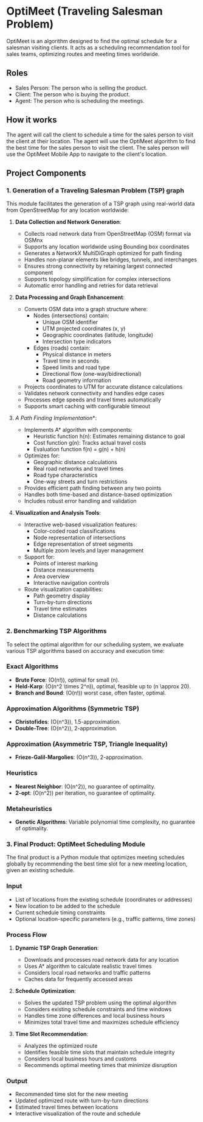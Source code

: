 # OptiMeet (Traveling Salesman Problem)

OptiMeet is an algorithm designed to find the optimal schedule for a salesman visiting clients. It acts as a scheduling recommendation tool for sales teams, optimizing routes and meeting times worldwide.

## Roles

- Sales Person: The person who is selling the product.
- Client: The person who is buying the product.
- Agent: The person who is scheduling the meetings.

## How it works

The agent will call the client to schedule a time for the sales person to visit the client at their location.
The agent will use the OptiMeet algorithm to find the best time for the sales person to visit the client.
The sales person will use the OptiMeet Mobile App to navigate to the client's location.

## Project Components

### 1. Generation of a Traveling Salesman Problem (TSP) graph

This module facilitates the generation of a TSP graph using real-world data from OpenStreetMap for any location worldwide:

1. **Data Collection and Network Generation**:
   - Collects road network data from OpenStreetMap (OSM) format via OSMnx
   - Supports any location worldwide using Bounding box coordinates
   - Generates a NetworkX MultiDiGraph optimized for path finding
   - Handles non-planar elements like bridges, tunnels, and interchanges
   - Ensures strong connectivity by retaining largest connected component
   - Supports topology simplification for complex intersections
   - Automatic error handling and retries for data retrieval

2. **Data Processing and Graph Enhancement**:
   - Converts OSM data into a graph structure where:
     - Nodes (intersections) contain:
       - Unique OSM identifier
       - UTM projected coordinates (x, y)
       - Geographic coordinates (latitude, longitude)
       - Intersection type indicators
     - Edges (roads) contain:
       - Physical distance in meters
       - Travel time in seconds
       - Speed limits and road type
       - Directional flow (one-way/bidirectional)
       - Road geometry information
   - Projects coordinates to UTM for accurate distance calculations
   - Validates network connectivity and handles edge cases
   - Processes edge speeds and travel times automatically
   - Supports smart caching with configurable timeout

3. **A* Path Finding Implementation**:
   - Implements A* algorithm with components:
     - Heuristic function h(n): Estimates remaining distance to goal
     - Cost function g(n): Tracks actual travel costs
     - Evaluation function f(n) = g(n) + h(n)
   - Optimizes for:
     - Geographic distance calculations
     - Real road networks and travel times
     - Road type characteristics
     - One-way streets and turn restrictions
   - Provides efficient path finding between any two points
   - Handles both time-based and distance-based optimization
   - Includes robust error handling and validation

4. **Visualization and Analysis Tools**:
   - Interactive web-based visualization features:
     - Color-coded road classifications
     - Node representation of intersections
     - Edge representation of street segments
     - Multiple zoom levels and layer management
   - Support for:
     - Points of interest marking
     - Distance measurements
     - Area overview
     - Interactive navigation controls
   - Route visualization capabilities:
     - Path geometry display
     - Turn-by-turn directions
     - Travel time estimates
     - Distance calculations

### 2. Benchmarking TSP Algorithms

To select the optimal algorithm for our scheduling system, we evaluate various TSP algorithms based on accuracy and execution time:

### Exact Algorithms

- **Brute Force**: \(O(n!)\), optimal for small \(n\).
- **Held-Karp**: \(O(n^2 \times 2^n)\), optimal, feasible up to \(n \approx 20\).
- **Branch and Bound**: \(O(n!)\) worst case, often faster, optimal.

### Approximation Algorithms (Symmetric TSP)

- **Christofides**: \(O(n^3)\), 1.5-approximation.
- **Double-Tree**: \(O(n^2)\), 2-approximation.

### Approximation (Asymmetric TSP, Triangle Inequality)

- **Frieze-Galil-Margolies**: \(O(n^3)\), 2-approximation.

### Heuristics

- **Nearest Neighbor**: \(O(n^2)\), no guarantee of optimality.
- **2-opt**: \(O(n^2)\) per iteration, no guarantee of optimality.

### Metaheuristics

- **Genetic Algorithms**: Variable polynomial time complexity, no guarantee of optimality.

### 3. Final Product: OptiMeet Scheduling Module

The final product is a Python module that optimizes meeting schedules globally by recommending the best time slot for a new meeting location, given an existing schedule.

### Input

- List of locations from the existing schedule (coordinates or addresses)
- New location to be added to the schedule
- Current schedule timing constraints
- Optional location-specific parameters (e.g., traffic patterns, time zones)

### Process Flow

1. **Dynamic TSP Graph Generation**:
   - Downloads and processes road network data for any location
   - Uses A* algorithm to calculate realistic travel times
   - Considers local road networks and traffic patterns
   - Caches data for frequently accessed areas

2. **Schedule Optimization**:
   - Solves the updated TSP problem using the optimal algorithm
   - Considers existing schedule constraints and time windows
   - Handles time zone differences and local business hours
   - Minimizes total travel time and maximizes schedule efficiency

3. **Time Slot Recommendation**:
   - Analyzes the optimized route
   - Identifies feasible time slots that maintain schedule integrity
   - Considers local business hours and customs
   - Recommends optimal meeting times that minimize disruption

### Output

- Recommended time slot for the new meeting
- Updated optimized route with turn-by-turn directions
- Estimated travel times between locations
- Interactive visualization of the route and schedule

